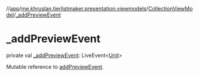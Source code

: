 //[app](../../../index.md)/[me.khruslan.tierlistmaker.presentation.viewmodels](../index.md)/[CollectionViewModel](index.md)/[_addPreviewEvent](_add-preview-event.md)

# _addPreviewEvent

private val [_addPreviewEvent](_add-preview-event.md): LiveEvent&lt;[Unit](https://kotlinlang.org/api/latest/jvm/stdlib/kotlin/-unit/index.html)&gt;

Mutable reference to [addPreviewEvent](add-preview-event.md).
